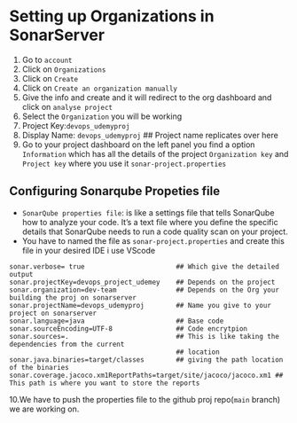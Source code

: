 # Setting up Organizations in SonarServer
1. Go to ```account```
2. Click on ```Organizations```
3. Click on ```Create```
4. Click on ```Create an organization manually```
5. Give the info and create and it will redirect to the org dashboard and click on ```analyse project```
6. Select the ```Organization``` you will be working
7. Project Key:```devops_udemyproj```
8. Display Name: ```devops_udemyproj``` ## Project name replicates over here
9. Go to your project dashboard on the left panel you find a option ```Information``` which has all the details of the project ```Organization key``` and ```Project key``` where you use it ```sonar-project.properties```

## Configuring Sonarqube Propeties file
- ```SonarQube properties file```: is like a settings file that tells SonarQube
how to analyze your code. It’s a text file where you define the specific details that SonarQube needs to run a code
quality scan on your project.
-  You have to named the file as ```sonar-project.properties``` and create this file in your desired IDE i use VScode

```
sonar.verbose= true                       ## Which give the detailed output
sonar.projectKey=devops_project_udemey    ## Depends on the project
sonar.organization=dev-team               ## Depends on the Org your building the proj on sonarserver
sonar.projectName=devops_udemyproj        ## Name you give to your project on sonarserver
sonar.language=java                       ## Base code
sonar.sourceEncoding=UTF-8                ## Code encrytpion
sonar.sources=.                           ## This is like taking the dependencies from the current
                                          ## location
sonar.java.binaries=target/classes        ## giving the path location of the binaries
sonar.coverage.jacoco.xm1ReportPaths=target/site/jacoco/jacoco.xm1 ## This path is where you want to store the reports                                                                        

```
10.We have to push the properties file to the github proj repo(```main``` branch) we are working on.

